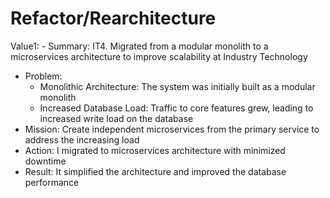 # Refactor/Rearchitecture

Value1: - Summary: IT4. Migrated from a modular monolith to a microservices architecture to improve scalability at Industry Technology
- Problem:
  - Monolithic Architecture: The system was initially built as a modular monolith
  - Increased Database Load: Traffic to core features grew, leading to increased write load on the database
- Mission: Create independent microservices from the primary service to address the increasing load
- Action: I migrated to microservices architecture with minimized downtime
- Result: It simplified the architecture and improved the database performance